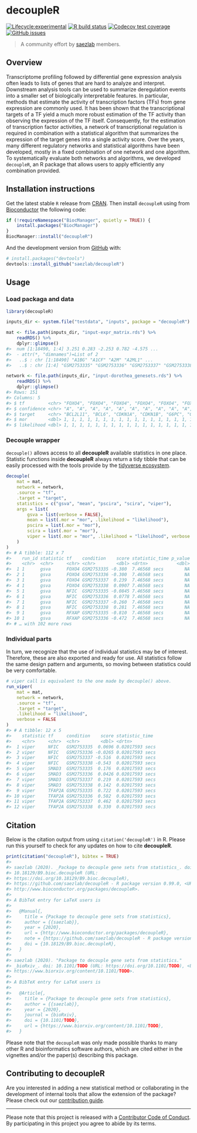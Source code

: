 
<!-- README.md is generated from README.Rmd. Please edit that file -->

# decoupleR

<!-- badges: start -->

[![Lifecycle:experimental](https://img.shields.io/badge/lifecycle-experimental-orange.svg)](https://www.tidyverse.org/lifecycle/#experimental)
[![R build
status](https://github.com/saezlab/decoupleR/workflows/R-CMD-check-bioc/badge.svg)](https://github.com/saezlab/decoupleR/actions)
[![Codecov test
coverage](https://codecov.io/gh/saezlab/decoupleR/branch/master/graph/badge.svg)](https://codecov.io/gh/saezlab/decoupleR?branch=master)
[![GitHub
issues](https://img.shields.io/github/issues/saezlab/decoupleR)](https://github.com/saezlab/decoupleR/issues)
<!-- badges: end -->

> A community effort by [saezlab](http://saezlab.org) members.

## Overview

Transcriptome profiling followed by differential gene expression
analysis often leads to lists of genes that are hard to analyze and
interpret. Downstream analysis tools can be used to summarize
deregulation events into a smaller set of biologically interpretable
features. In particular, methods that estimate the activity of
transcription factors (TFs) from gene expression are commonly used. It
has been shown that the transcriptional targets of a TF yield a much
more robust estimation of the TF activity than observing the expression
of the TF itself. Consequently, for the estimation of transcription
factor activities, a network of transcriptional regulation is required
in combination with a statistical algorithm that summarizes the
expression of the target genes into a single activity score. Over the
years, many different regulatory networks and statistical algorithms
have been developed, mostly in a fixed combination of one network and
one algorithm. To systematically evaluate both networks and algorithms,
we developed `decoupleR`, an R package that allows users to apply
efficiently any combination provided.

## Installation instructions

Get the latest stable `R` release from
[CRAN](http://cran.r-project.org/). Then install `decoupleR` using from
[Bioconductor](http://bioconductor.org/) the following code:

``` r
if (!requireNamespace("BiocManager", quietly = TRUE)) {
    install.packages("BiocManager")
}
BiocManager::install("decoupleR")
```

And the development version from [GitHub](https://github.com/) with:

``` r
# install.packages("devtools")
devtools::install_github("saezlab/decoupleR")
```

## Usage

### Load packaga and data

``` r
library(decoupleR)

inputs_dir <- system.file("testdata", "inputs", package = "decoupleR")

mat <- file.path(inputs_dir, "input-expr_matrix.rds") %>%
    readRDS() %>%
    dplyr::glimpse()
#>  num [1:18490, 1:4] 3.251 0.283 -2.253 0.782 -4.575 ...
#>  - attr(*, "dimnames")=List of 2
#>   ..$ : chr [1:18490] "A1BG" "A1CF" "A2M" "A2ML1" ...
#>   ..$ : chr [1:4] "GSM2753335" "GSM2753336" "GSM2753337" "GSM2753338"

network <- file.path(inputs_dir, "input-dorothea_genesets.rds") %>%
    readRDS() %>%
    dplyr::glimpse()
#> Rows: 151
#> Columns: 5
#> $ tf         <chr> "FOXO4", "FOXO4", "FOXO4", "FOXO4", "FOXO4", "FOXO4", "FOX…
#> $ confidence <chr> "A", "A", "A", "A", "A", "A", "A", "A", "A", "A", "A", "A"…
#> $ target     <chr> "BCL2L11", "BCL6", "CDKN1A", "CDKN1B", "G6PC", "GADD45A", …
#> $ mor        <dbl> 1, 1, 1, 1, 1, 1, 1, 1, 1, 1, 1, 1, 1, 1, 1, 1, 1, 1, 1, 1…
#> $ likelihood <dbl> 1, 1, 1, 1, 1, 1, 1, 1, 1, 1, 1, 1, 1, 1, 1, 1, 1, 1, 1, 1…
```

### Decouple wrapper

`decouple()` allows access to all **decoupleR** available statistics in
one place. Statistic functions inside **decoupleR** always return a tidy
tibble that can be easily processed with the tools provide by the
[tidyverse ecosystem](https://www.tidyverse.org/).

``` r
decouple(
    mat = mat,
    network = network,
    .source = "tf",
    .target = "target",
    statistics = c("gsva", "mean", "pscira", "scira", "viper"),
    args = list(
        gsva = list(verbose = FALSE),
        mean = list(.mor = "mor", .likelihood = "likelihood"),
        pscira = list(.mor = "mor"),
        scira = list(.mor = "mor"),
        viper = list(.mor = "mor", .likelihood = "likelihood", verbose = FALSE)
    )
)
#> # A tibble: 112 x 7
#>    run_id statistic tf    condition    score statistic_time p_value
#>    <chr>  <chr>     <chr> <chr>        <dbl> <drtn>           <dbl>
#>  1 1      gsva      FOXO4 GSM2753335 -0.380  7.46568 secs        NA
#>  2 1      gsva      FOXO4 GSM2753336 -0.300  7.46568 secs        NA
#>  3 1      gsva      FOXO4 GSM2753337  0.239  7.46568 secs        NA
#>  4 1      gsva      FOXO4 GSM2753338  0.0907 7.46568 secs        NA
#>  5 1      gsva      NFIC  GSM2753335 -0.0845 7.46568 secs        NA
#>  6 1      gsva      NFIC  GSM2753336  0.0778 7.46568 secs        NA
#>  7 1      gsva      NFIC  GSM2753337 -0.260  7.46568 secs        NA
#>  8 1      gsva      NFIC  GSM2753338  0.281  7.46568 secs        NA
#>  9 1      gsva      RFXAP GSM2753335 -0.810  7.46568 secs        NA
#> 10 1      gsva      RFXAP GSM2753336 -0.472  7.46568 secs        NA
#> # … with 102 more rows
```

### Individual parts

In turn, we recognize that the use of individual statistics may be of
interest. Therefore, these are also exported and ready for use. All
statistics follow the same design pattern and arguments, so moving
between statistics could be very comfortable.

``` r
# viper call is equivalent to the one made by decouple() above.
run_viper(
    mat = mat,
    network = network,
    .source = "tf",
    .target = "target",
    .likelihood = "likelihood",
    verbose = FALSE
)
#> # A tibble: 12 x 5
#>    statistic tf     condition    score statistic_time 
#>    <chr>     <chr>  <chr>        <dbl> <drtn>         
#>  1 viper     NFIC   GSM2753335  0.0696 0.02017593 secs
#>  2 viper     NFIC   GSM2753336 -0.0265 0.02017593 secs
#>  3 viper     NFIC   GSM2753337 -0.516  0.02017593 secs
#>  4 viper     NFIC   GSM2753338 -0.543  0.02017593 secs
#>  5 viper     SMAD3  GSM2753335  0.176  0.02017593 secs
#>  6 viper     SMAD3  GSM2753336  0.0426 0.02017593 secs
#>  7 viper     SMAD3  GSM2753337  0.219  0.02017593 secs
#>  8 viper     SMAD3  GSM2753338  0.142  0.02017593 secs
#>  9 viper     TFAP2A GSM2753335  0.722  0.02017593 secs
#> 10 viper     TFAP2A GSM2753336  0.582  0.02017593 secs
#> 11 viper     TFAP2A GSM2753337  0.462  0.02017593 secs
#> 12 viper     TFAP2A GSM2753338  0.330  0.02017593 secs
```

## Citation

Below is the citation output from using `citation('decoupleR')` in R.
Please run this yourself to check for any updates on how to cite
**decoupleR**.

``` r
print(citation("decoupleR"), bibtex = TRUE)
#> 
#> saezlab (2020). _Package to decouple gene sets from statistics_. doi:
#> 10.18129/B9.bioc.decoupleR (URL:
#> https://doi.org/10.18129/B9.bioc.decoupleR),
#> https://github.com/saezlab/decoupleR - R package version 0.99.0, <URL:
#> http://www.bioconductor.org/packages/decoupleR>.
#> 
#> A BibTeX entry for LaTeX users is
#> 
#>   @Manual{,
#>     title = {Package to decouple gene sets from statistics},
#>     author = {{saezlab}},
#>     year = {2020},
#>     url = {http://www.bioconductor.org/packages/decoupleR},
#>     note = {https://github.com/saezlab/decoupleR - R package version 0.99.0},
#>     doi = {10.18129/B9.bioc.decoupleR},
#>   }
#> 
#> saezlab (2020). "Package to decouple gene sets from statistics."
#> _bioRxiv_. doi: 10.1101/TODO (URL: https://doi.org/10.1101/TODO), <URL:
#> https://www.biorxiv.org/content/10.1101/TODO>.
#> 
#> A BibTeX entry for LaTeX users is
#> 
#>   @Article{,
#>     title = {Package to decouple gene sets from statistics},
#>     author = {{saezlab}},
#>     year = {2020},
#>     journal = {bioRxiv},
#>     doi = {10.1101/TODO},
#>     url = {https://www.biorxiv.org/content/10.1101/TODO},
#>   }
```

Please note that the `decoupleR` was only made possible thanks to many
other R and bioinformatics software authors, which are cited either in
the vignettes and/or the paper(s) describing this package.

## Contributing to decoupleR

Are you interested in adding a new statistical method or collaborating
in the development of internal tools that allow the extension of the
package? Please check out our [contribution
guide](https://saezlab.github.io/decoupleR/CONTRIBUTING.html).

-----

Please note that this project is released with a [Contributor Code of
Conduct](https://saezlab.github.io/decoupleR/CODE_OF_CONDUCT). By
participating in this project you agree to abide by its terms.
